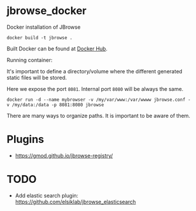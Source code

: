# jbrowse_docker
Docker installation of JBrowse

    docker build -t jbrowse .

Built Docker can be found at [Docker Hub](https://hub.docker.com/r/biocorecrg/jbrowse).


Running container:

It's important to define a directory/volume where the different generated static files will be stored.

Here we expose the port ```8081```. Internal port ```8080``` will be always the same.

    docker run -d --name mybrowser -v /my/var/www:/var/wwww jbrowse.conf -v /my/data:/data -p 8081:8080 jbrowse


There are many ways to organize paths. It is important to be aware of them.

# Plugins

* https://gmod.github.io/jbrowse-registry/

# TODO

* Add elastic search plugin: https://github.com/elsiklab/jbrowse_elasticsearch
